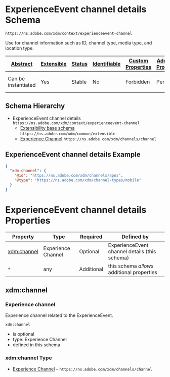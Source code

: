 
# ExperienceEvent channel details Schema

```
https://ns.adobe.com/xdm/context/experienceevent-channel
```

Use for channel information such as ID, channel type, media type, and location type.

| [Abstract](../../../abstract.md) | [Extensible](../../../extensions.md) | [Status](../../../status.md) | [Identifiable](../../../id.md) | [Custom Properties](../../../extensions.md) | [Additional Properties](../../../extensions.md) | Defined In |
|----------------------------------|--------------------------------------|------------------------------|--------------------------------|---------------------------------------------|-------------------------------------------------|------------|
| Can be instantiated | Yes | Stable | No | Forbidden | Permitted | [mixins/experience-event/experienceevent-channel.schema.json](mixins/experience-event/experienceevent-channel.schema.json) |
## Schema Hierarchy

* ExperienceEvent channel details `https://ns.adobe.com/xdm/context/experienceevent-channel`
  * [Extensibility base schema](../../datatypes/extensible.schema.md) `https://ns.adobe.com/xdm/common/extensible`
  * [Experience Channel](../../datatypes/channels/channel.schema.md) `https://ns.adobe.com/xdm/channels/channel`


## ExperienceEvent channel details Example
```json
{
  "xdm:channel": {
    "@id": "https://ns.adobe.com/xdm/channels/apns",
    "@type": "https://ns.adobe.com/xdm/channel-types/mobile"
  }
}
```

# ExperienceEvent channel details Properties

| Property | Type | Required | Defined by |
|----------|------|----------|------------|
| [xdm:channel](#xdmchannel) | Experience Channel | Optional | ExperienceEvent channel details (this schema) |
| `*` | any | Additional | this schema *allows* additional properties |

## xdm:channel
### Experience channel

Experience channel related to the ExperienceEvent.

`xdm:channel`
* is optional
* type: Experience Channel
* defined in this schema

### xdm:channel Type


* [Experience Channel](../../datatypes/channels/channel.schema.md) – `https://ns.adobe.com/xdm/channels/channel`




